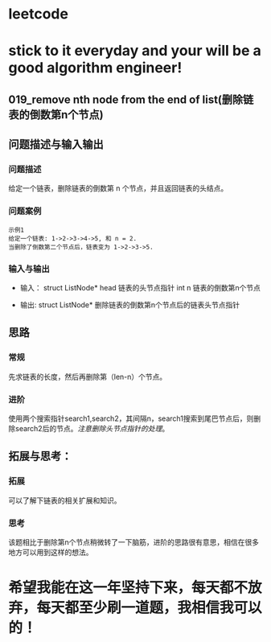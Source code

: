 # leetcode
# stick to it everyday and your will be a good algorithm engineer!
## 019_remove nth node from the end of list(删除链表的倒数第n个节点)
## 问题描述与输入输出
	
### 问题描述
给定一个链表，删除链表的倒数第 n 个节点，并且返回链表的头结点。

### 问题案例
	示例1
	给定一个链表: 1->2->3->4->5, 和 n = 2.
	当删除了倒数第二个节点后，链表变为 1->2->3->5.
	
	
### 输入与输出

* 输入：
	struct ListNode* head 链表的头节点指针
	int n                 链表的倒数第n个节点
	
* 输出: struct ListNode* 删除链表的倒数第n个节点后的链表头节点指针

## 思路			
### 常规
先求链表的长度，然后再删除第（len-n）个节点。
### 进阶
使用两个搜索指针search1,search2，其间隔n，search1搜索到尾巴节点后，则删除search2后的节点。_注意删除头节点指针的处理_。
## 拓展与思考：
### 拓展
可以了解下链表的相关扩展和知识。
### 思考
该题相比于删除第n个节点稍微转了一下脑筋，进阶的思路很有意思，相信在很多地方可以用到这样的想法。
        
# 希望我能在这一年坚持下来，每天都不放弃，每天都至少刷一道题，我相信我可以的！
